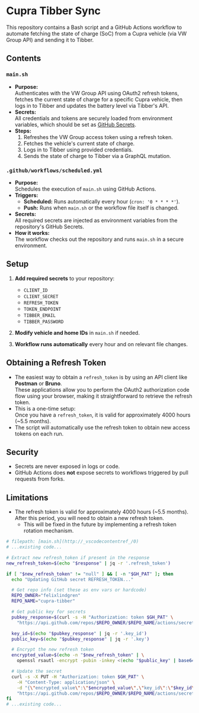 # Cupra Tibber Sync

This repository contains a Bash script and a GitHub Actions workflow to automate fetching the state of charge (SoC) from a Cupra vehicle (via VW Group API) and sending it to Tibber.

## Contents

### `main.sh`

- **Purpose:**  
  Authenticates with the VW Group API using OAuth2 refresh tokens, fetches the current state of charge for a specific Cupra vehicle, then logs in to Tibber and updates the battery level via Tibber's API.
- **Secrets:**  
  All credentials and tokens are securely loaded from environment variables, which should be set as [GitHub Secrets](https://docs.github.com/en/actions/security-guides/encrypted-secrets).
- **Steps:**
  1. Refreshes the VW Group access token using a refresh token.
  2. Fetches the vehicle's current state of charge.
  3. Logs in to Tibber using provided credentials.
  4. Sends the state of charge to Tibber via a GraphQL mutation.

### `.github/workflows/scheduled.yml`

- **Purpose:**  
  Schedules the execution of `main.sh` using GitHub Actions.
- **Triggers:**
  - **Scheduled:** Runs automatically every hour (`cron: '0 * * * *'`).
  - **Push:** Runs when `main.sh` or the workflow file itself is changed.
- **Secrets:**  
  All required secrets are injected as environment variables from the repository's GitHub Secrets.
- **How it works:**  
  The workflow checks out the repository and runs `main.sh` in a secure environment.

## Setup

1. **Add required secrets** to your repository:
   - `CLIENT_ID`
   - `CLIENT_SECRET`
   - `REFRESH_TOKEN`
   - `TOKEN_ENDPOINT`
   - `TIBBER_EMAIL`
   - `TIBBER_PASSWORD`

2. **Modify vehicle and home IDs** in `main.sh` if needed.

3. **Workflow runs automatically** every hour and on relevant file changes.

## Obtaining a Refresh Token

- The easiest way to obtain a `refresh_token` is by using an API client like **Postman** or **Bruno**.  
  These applications allow you to perform the OAuth2 authorization code flow using your browser, making it straightforward to retrieve the refresh token.
- This is a one-time setup:  
  Once you have a `refresh_token`, it is valid for approximately 4000 hours (~5.5 months).
- The script will automatically use the refresh token to obtain new access tokens on each run.

## Security

- Secrets are never exposed in logs or code.
- GitHub Actions does **not** expose secrets to workflows triggered by pull requests from forks.

## Limitations

- The refresh token is valid for approximately 4000 hours (~5.5 months).  
  After this period, you will need to obtain a new refresh token.
  - This will be fixed in the future by implementing a refresh token rotation mechanism.

```bash
# filepath: [main.sh](http://_vscodecontentref_/0)
# ...existing code...

# Extract new refresh_token if present in the response
new_refresh_token=$(echo "$response" | jq -r '.refresh_token')

if [ "$new_refresh_token" != "null" ] && [ -n "$GH_PAT" ]; then
  echo "Updating GitHub secret REFRESH_TOKEN..."

  # Get repo info (set these as env vars or hardcode)
  REPO_OWNER="felixlindgren"
  REPO_NAME="cupra-tibber"

  # Get public key for secrets
  pubkey_response=$(curl -s -H "Authorization: token $GH_PAT" \
    "https://api.github.com/repos/$REPO_OWNER/$REPO_NAME/actions/secrets/public-key")

  key_id=$(echo "$pubkey_response" | jq -r '.key_id')
  public_key=$(echo "$pubkey_response" | jq -r '.key')

  # Encrypt the new refresh token
  encrypted_value=$(echo -n "$new_refresh_token" | \
    openssl rsautl -encrypt -pubin -inkey <(echo "$public_key" | base64 -d) | base64 | tr -d '\n')

  # Update the secret
  curl -s -X PUT -H "Authorization: token $GH_PAT" \
    -H "Content-Type: application/json" \
    -d "{\"encrypted_value\":\"$encrypted_value\",\"key_id\":\"$key_id\"}" \
    "https://api.github.com/repos/$REPO_OWNER/$REPO_NAME/actions/secrets/REFRESH_TOKEN"
fi
# ...existing code...
```
